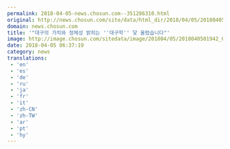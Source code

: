 ```yaml
---
permalink: 2018-04-05-news.chosun.com--351286310.html
original: http://news.chosun.com/site/data/html_dir/2018/04/05/2018040502011.html
domain: news.chosun.com
title: '"대구의 가치와 정체성 밝히는 ''대구학'' 닻 올렸습니다"'
image: http://image.chosun.com/sitedata/image/201804/05/2018040501942_0.jpg
date: 2018-04-05 06:37:19
category: news
translations: 
 - 'en'
 - 'es'
 - 'de'
 - 'ru'
 - 'ja'
 - 'fr'
 - 'it'
 - 'zh-CN'
 - 'zh-TW'
 - 'ar'
 - 'pt'
 - 'hy'
---
```


